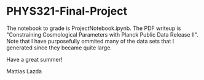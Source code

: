 # PHYS321-Final-Project

The notebook to grade is ProjectNotebook.ipynb. The PDF writeup is "Constraining Cosmological Parameters with Planck Public Data Release II". Note that I have purposefully ommited many of the data sets that I generated since they became quite large. 

Have a great summer! 

Mattias Lazda
